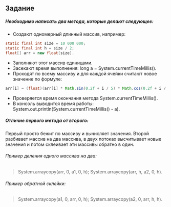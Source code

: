 ## Задание
##### Необходимо написать два метода, которые делают следующее:
 - Создают одномерный длинный массив, например:
  ```java
  static final int size = 10 000 000;
  static final int h = size / 2;
  float[] arr = new float[size].
  ```
 - Заполняют этот массив единицами.
 - Засекают время выполнения: long a = System.currentTimeMillis().
 - Проходят по всему массиву и для каждой ячейки считают новое значение по формуле:
 ```java
 arr[i] = (float)(arr[i] * Math.sin(0.2f + i / 5) * Math.cos(0.2f + i / 5) * Math.cos(0.4f + i / 2)).
 ```
- Проверяется время окончания метода System.currentTimeMillis().
- В консоль выводится время работы: System.out.println(System.currentTimeMillis() - a).

##### Отличие первого метода от второго:
Первый просто бежит по массиву и вычисляет значения.
Второй разбивает массив на два массива, в двух потоках высчитывает новые значения и потом склеивает эти массивы обратно в один.

###### Пример деления одного массива на два:
> System.arraycopy(arr, 0, a1, 0, h);
System.arraycopy(arr, h, a2, 0, h).

###### Пример обратной склейки:
>System.arraycopy(a1, 0, arr, 0, h);
System.arraycopy(a2, 0, arr, h, h).
